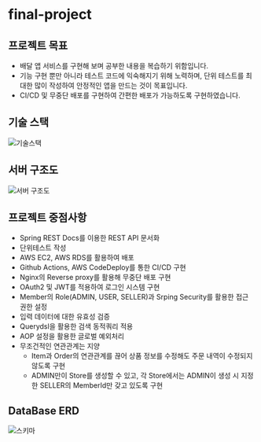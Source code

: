 # final-project
## 프로젝트 목표
* 배달 앱 서비스를 구현해 보며 공부한 내용을 복습하기 위함입니다.
* 기능 구현 뿐만 아니라 테스트 코드에 익숙해지기 위해 노력하며, 단위 테스트를 최대한 많이 작성하여 안정적인 앱을 만드는 것이 목표입니다.
* CI/CD 및 무중단 배포를 구현하여 간편한 배포가 가능하도록 구현하였습니다.

## 기술 스택
![기술스택](https://github.com/jgb1123/final-project/assets/104135638/747ec90e-4522-461d-9323-5a6269c84c12)

## 서버 구조도
![서버 구조도](https://github.com/jgb1123/final-project/assets/104135638/11a46abb-4d0d-4af8-bc69-e54f3d5e939f)


## 프로젝트 중점사항
* Spring REST Docs를 이용한 REST API 문서화
* 단위테스트 작성
* AWS EC2, AWS RDS를 활용하여 배포
* Github Actions, AWS CodeDeploy를 통한 CI/CD 구현
* Nginx의 Reverse proxy를 활용해 무중단 배포 구현
* OAuth2 및 JWT를 적용하여 로그인 시스템 구현
* Member의 Role(ADMIN, USER, SELLER)과 Srping Security를 활용한 접근 권한 설정
* 입력 데이터에 대한 유효성 검증
* Querydsl을 활용한 검색 동적쿼리 적용
* AOP 설정을 활용한 글로벌 예외처리
* 무조건적인 연관관계는 지양
  * Item과 Order의 연관관계를 끊어 상품 정보를 수정해도 주문 내역이 수정되지 않도록 구현
  * ADMIN만이 Store를 생성할 수 있고, 각 Store에서는 ADMIN이 생성 시 지정한 SELLER의 MemberId만 갖고 있도록 구현

## DataBase ERD
![스키마](https://github.com/jgb1123/final-project/assets/104135638/28440cfd-eed3-4013-b867-26f2298bb2fe)
